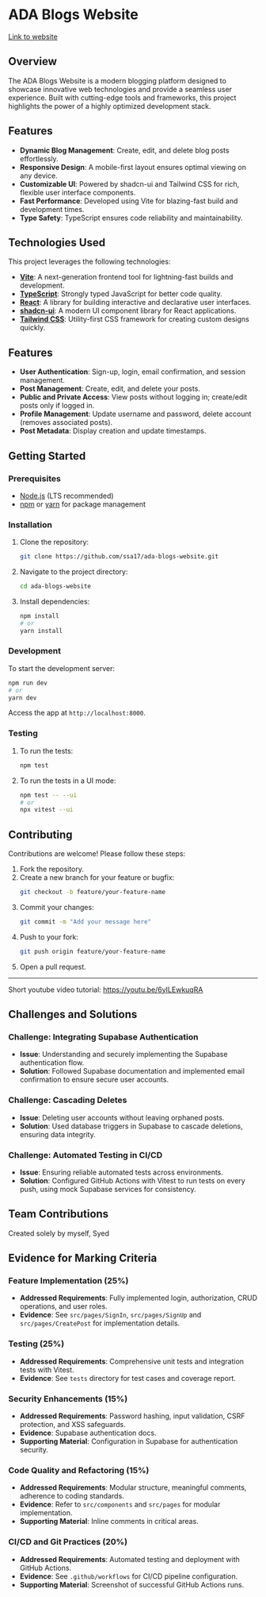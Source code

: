# ADA Blogs Website
[Link to website](https://syed-blogs.netlify.app/)

## Overview
The ADA Blogs Website is a modern blogging platform designed to showcase innovative web technologies and provide a seamless user experience. Built with cutting-edge tools and frameworks, this project highlights the power of a highly optimized development stack.

## Features
- **Dynamic Blog Management**: Create, edit, and delete blog posts effortlessly.
- **Responsive Design**: A mobile-first layout ensures optimal viewing on any device.
- **Customizable UI**: Powered by shadcn-ui and Tailwind CSS for rich, flexible user interface components.
- **Fast Performance**: Developed using Vite for blazing-fast build and development times.
- **Type Safety**: TypeScript ensures code reliability and maintainability.

## Technologies Used
This project leverages the following technologies:

- **[Vite](https://vitejs.dev/)**: A next-generation frontend tool for lightning-fast builds and development.
- **[TypeScript](https://www.typescriptlang.org/)**: Strongly typed JavaScript for better code quality.
- **[React](https://reactjs.org/)**: A library for building interactive and declarative user interfaces.
- **[shadcn-ui](https://github.com/shadcn/ui)**: A modern UI component library for React applications.
- **[Tailwind CSS](https://tailwindcss.com/)**: Utility-first CSS framework for creating custom designs quickly.

## Features

- **User Authentication**: Sign-up, login, email confirmation, and session management.
- **Post Management**: Create, edit, and delete your posts.
- **Public and Private Access**: View posts without logging in; create/edit posts only if logged in.
- **Profile Management**: Update username and password, delete account (removes associated posts).
- **Post Metadata**: Display creation and update timestamps.

## Getting Started
### Prerequisites
- [Node.js](https://nodejs.org/) (LTS recommended)
- [npm](https://www.npmjs.com/) or [yarn](https://yarnpkg.com/) for package management

### Installation
1. Clone the repository:
   ```bash
   git clone https://github.com/ssa17/ada-blogs-website.git
   ```

2. Navigate to the project directory:
   ```bash
   cd ada-blogs-website
   ```

3. Install dependencies:
   ```bash
   npm install
   # or
   yarn install
   ```

### Development
To start the development server:
```bash
npm run dev
# or
yarn dev
```
Access the app at `http://localhost:8000`.

### Testing
1. To run the tests:
   ```bash
   npm test
   ```
2. To run the tests in a UI mode:
   ```bash
   npm test -- --ui
   # or
   npx vitest --ui
   ```

## Contributing
Contributions are welcome! Please follow these steps:
1. Fork the repository.
2. Create a new branch for your feature or bugfix:
   ```bash
   git checkout -b feature/your-feature-name
   ```
3. Commit your changes:
   ```bash
   git commit -m "Add your message here"
   ```
4. Push to your fork:
   ```bash
   git push origin feature/your-feature-name
   ```
5. Open a pull request.

-------------------------

Short youtube video tutorial:
https://youtu.be/6yILEwkuqRA

## Challenges and Solutions

### Challenge: Integrating Supabase Authentication

- **Issue**: Understanding and securely implementing the Supabase authentication flow.
- **Solution**: Followed Supabase documentation and implemented email confirmation to ensure secure user accounts.

### Challenge: Cascading Deletes

- **Issue**: Deleting user accounts without leaving orphaned posts.
- **Solution**: Used database triggers in Supabase to cascade deletions, ensuring data integrity.

### Challenge: Automated Testing in CI/CD

- **Issue**: Ensuring reliable automated tests across environments.
- **Solution**: Configured GitHub Actions with Vitest to run tests on every push, using mock Supabase services for consistency.

## Team Contributions

Created solely by myself, Syed

## Evidence for Marking Criteria

### Feature Implementation (25%)

- **Addressed Requirements**: Fully implemented login, authorization, CRUD operations, and user roles.
- **Evidence**: See `src/pages/SignIn`, `src/pages/SignUp` and  `src/pages/CreatePost` for implementation details.

### Testing (25%)

- **Addressed Requirements**: Comprehensive unit tests and integration tests with Vitest.
- **Evidence**: See `tests` directory for test cases and coverage report.

### Security Enhancements (15%)

- **Addressed Requirements**: Password hashing, input validation, CSRF protection, and XSS safeguards.
- **Evidence**: Supabase authentication docs.
- **Supporting Material**: Configuration in Supabase for authentication security.

### Code Quality and Refactoring (15%)

- **Addressed Requirements**: Modular structure, meaningful comments, adherence to coding standards.
- **Evidence**: Refer to `src/components` and `src/pages` for modular implementation.
- **Supporting Material**: Inline comments in critical areas.

### CI/CD and Git Practices (20%)

- **Addressed Requirements**: Automated testing and deployment with GitHub Actions.
- **Evidence**: See `.github/workflows` for CI/CD pipeline configuration.
- **Supporting Material**: Screenshot of successful GitHub Actions runs.

